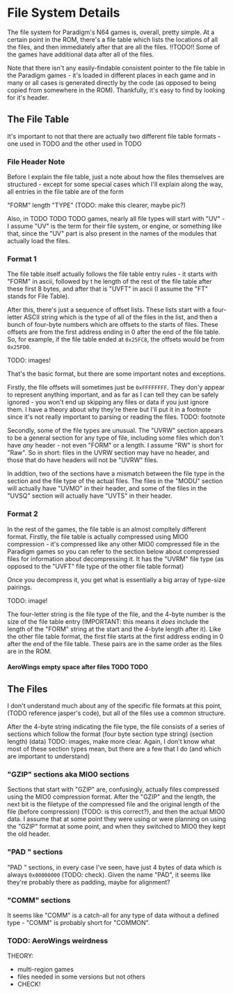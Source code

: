 # File System Details

The file system for Paradigm's N64 games is, overall, pretty simple. At a certain point in the ROM, 
there's a file table which lists the locations of all the files, and then immediately after that are 
all the files. !!TODO!! Some of the games have additional data after all of the files.

Note that there isn't any easily-findable consistent pointer to the file table in the Paradigm games - it's loaded in different
places in each game and in many or all cases is generated directly by the code (as opposed to being copied from somewhere in the ROM).
Thankfully, it's easy to find by looking for it's header.

## The File Table
It's important to not that there are actually two different file table formats - one used in TODO and the other used in TODO

### File Header Note
Before I explain the file table, just a note about how the files themselves are structured - except for some special cases which
I'll explain along the way, all entries in the file table are of the form

"FORM" length "TYPE" <file data> (TODO: make this clearer, maybe pic?)

Also, in TODO TODO TODO games, nearly all file types will start with "UV" - I assume "UV" is the term for their file system, or
engine, or something like that, since the "UV" part is also present in the names of the modules that actually load the files.

### Format 1
The file table itself actually follows the file table entry rules - it starts with "FORM" in ascii, followed by t
he length of the rest of the file table after these first 8 bytes, and after that is "UVFT" in ascii
(I assume the "FT" stands for File Table). 

After this, there's just a sequence of offset lists. These lists start with a four-letter ASCII string which is the 
type of all of the files in the list, and then a bunch of four-byte numbers which are offsets to the starts of files.
These offsets are from the first address ending in 0 after the end of the file table. So, for example, if the file 
table ended at `0x25FC8`, the offsets would be from `0x25FD0`.

TODO: images!

That's the basic format, but there are some important notes and exceptions. 

Firstly, the file offsets will sometimes just be `0xFFFFFFFF`.
They don'y appear to represent anything important, and as far as I can tell they can be safely ignored - you won't end up skipping any files
or data if you just ignore them. I have a theory about why they're there but I'll put it in a footnote since it's not really important to
parsing or reading the files. TODO: footnote

Secondly, some of the file types are unusual. The "UVRW" section appears to be a general section for any type of file, including some files
which don't have *any* header - not even "FORM" or a length. I assume "RW" is short for "Raw". So in short: files in the UVRW section
may have no header, and those that do have headers will not be "UVRW" files.

In addtion, two of the sections have a mismatch between the file type in the section and the file type of the actual files. The files
in the "MODU" section will actually have "UVMO" in their header, and some of the files in the "UVSQ" section will actually have "UVTS" in
their header.

### Format 2
In the rest of the games, the file table is an almost compltely different format. Firstly, the file table is actually compressed using
MIO0 compression - it's compressed like any other MIO0 compressed file in the Paradigm games so you can refer to the section below
about compressed files for information about decompressing it. It has the "UVRM" file type (as opposed to the "UVFT" file type of the
other file table format)

Once you decompress it, you get what is essentially a big array of type-size pairings.

TODO: image!

The four-letter string is the file type of the file, and the 4-byte number is the size of the file table entry (IMPORTANT: 
this means it *does* include the length of the "FORM" string at the start and the 4-byte length after it). Like the other file table 
format, the first file starts at the first address ending in 0 after the end of the file table. These pairs are in the same order as 
the files are in the ROM.

#### AeroWings empty space after files TODO TODO

## The Files
I don't understand much about any of the specific file formats at this point, (TODO reference jasper's code), but all of the files
use a common structure.

After the 4-byte string indicating the file type, the file consists of a series of sections which follow the format (four byte section
type string) (section length) (data) TODO: images, make more clear. Again, I don't know what most of these section types mean, but
there are a few that I do (and which are important to understand)

### "GZIP" sections aka MIO0 sections
Sections that start with "GZIP" are, confusingly, actually files compressed using the MIO0 compression format. After the "GZIP" and the length,
the next bit is the filetype of the compressed file and the original length of the file (before compression) (TODO: is this correct?), and 
then the actual MIO0 data. I assume that at some point they were using or were planning on using the "GZIP" format at some point, 
and when they switched to MIO0 they kept the old header.

### "PAD " sections

"PAD " sections, in every case I've seen, have just 4 bytes of data which is always `0x00000000` (TODO: check). Given the name "PAD", it
seems like they're probably there as padding, maybe for alignment?

### "COMM" sections
It seems like "COMM" is a catch-all for any type of data without a defined type - "COMM" is probably short for "COMMON".

### TODO: AeroWings weirdness

THEORY:
 * multi-region games
 * files needed in some versions but not others
 * CHECK!
  
  
  
  
